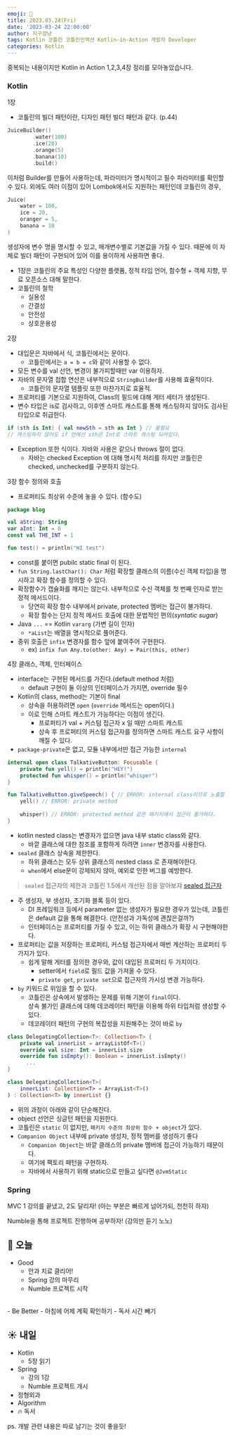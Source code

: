 ```yaml
---
emoji: 🌱
title: 2023.03.24(Fri)
date: '2023-03-24 22:00:00'
author: 지구깜냥
tags: Kotlin 코틀린 코틀린인액션 Kotlin-in-Action 개발자 Developer
categories: Kotlin
---
```

중복되는 내용이지만 Kotlin in Action 1,2,3,4장 정리를 모아놓았습니다.

### Kotlin
1장
- 코틀린의 빌더 패턴이란, 디자인 패턴 빌더 패턴과 같다. (p.44)
  <br>

```kotlin
JuiceBuilder()
        .water(100)
        .ice(20)
        .orange(5)
        .banana(10)
        .build()
```
이처럼 Builder를 만들어 사용하는데, 파라미터가 명시적이고 필수 파라미터를 확인할 수 있다.
외에도 여러 이점이 있어 Lombok에서도 지원하는 패턴인데
코틀린의 경우,
```kotlin
Juice(
    water = 100,
    ice = 20,
    oranger = 5,
    banana = 10
)
```
생성자에 변수 명을 명시할 수 있고, 매개변수별로 기본값을 가질 수 있다.
때문에 이 자체로 빌더 패턴이 구현되어 있어 이를 용이하게 사용하면 좋다.

- 1장은 코틀린의 주요 특성인 다양한 플랫폼, 정적 타입 언어, 함수형 + 객체 지향, 무료 오픈소스 대해 말한다.
- 코틀린의 철학
  - 실용성
  - 간결성
  - 안전성
  - 상호운용성

2장
- 대입문은 자바에서 식, 코틀린에서는 문이다.
  - 코틀린에서는 `a = b = c`와 같이 사용할 수 없다.
- 모든 변수를 val 선언, 변경이 불가피할때만 var 이용하자.
- 자바의 문자열 접합 연산은 내부적으로 `StringBuilder`를 사용해 효율적이다.
  - 코틀린의 문자열 템플릿 또한 마찬가지로 효율적.
- 프로퍼티를 기본으로 지원하여, Class의 필드에 대해 게터 세터가 생성된다.
- 변수 타입은 is로 검사하고, 이후엔 스마트 캐스트를 통해 캐스팅하지 않아도 검사된 타입으로 취급한다.
```kotlin
if (sth is Int) { val newSth = sth as Int } // 불필요
// 캐스팅하지 않아도 if 안에선 sth은 Int로 스마트 캐스팅 되어있다.
```
- Exception 또한 식이다. 자바와 사용은 같으나 throws 절이 없다.
  - 자바는 checked Exception 에 대해 명시적 처리를 하지만 코틀린은 checked, unchecked를 구분하지 않는다.

3장 함수 정의와 호출
- 프로퍼티도 최상위 수준에 놓을 수 있다. (함수도)
```kotlin
package blog

val aString: String
var aInt: Int = 0
const val THE_INT = 1

fun test() = println("HI test")
```
- const를 붙이면 pubilc static final 이 된다.
- `fun String.lastChar(): Char` 처럼 확장할 클래스의 이름(수신 객체 타입)을 명시하고 확장 함수를 정의할 수 있다.
- 확장함수가 캡슐화를 깨지는 않는다. 내부적으로 수신 객체를 첫 번째 인자로 받는 정적 메서드이다.
  - 당연히 확장 함수 내부에서 private, protected 멤버는 접근이 불가하다.
  - 확장 함수는 단지 정적 메서드 호출에 대한 문법적인 편의(_syntatic sugar_)
- Java `...` == Kotlin `vararg` (가변 길이 인자)
  - `*aList`는 배열을 명시적으로 풀어준다.
- 중위 호출은 `infix` 변경자를 함수 앞에 붙여주어 구현한다.
  - ex) `infix fun Any.to(other: Any) = Pair(this, other)`

4장 클래스, 객체, 인터페이스
- interface는 구현된 메서드를 가진다.(default method 처럼)
  - default 구현이 둘 이상의 인터페이스가 가지면, override 필수
- Kotlin의 class, method는 기본이 final
  - 상속을 허용하려면 `open` (`override` 메서드는 open이다.)
  - 이로 인해 스마트 캐스트가 가능하다는 이점이 생긴다.
    - 프로퍼티가 val + 커스텀 접근자 x 일 때만 스마트 캐스트
    - 상속 후 프로퍼티의 커스텀 접근자를 정의하면 스마트 캐스트 요구 사항이 깨질 수 있다.
- `package-private`은 없고, 모듈 내부에서만 접근 가능한 `internal`
```kotlin
internal open class TalkativeButton: Focusable {
    private fun yell() = println("HEY!")
    protected fun whisper() = println("whisper") 
}

fun TalkativeButton.giveSpeech() { // ERROR: internal class이므로 노출할 수 없다. 
    yell() // ERROR: private method
  
    whisper() // ERROR: protected method 같은 패키지에서 접근이 불가하다.
}
```
- kotlin nested class는 변경자가 없으면 java 내부 static class와 같다.
  - 바깥 클래스에 대한 참조를 포함하게 하려면 `inner` 변경자를 사용한다.
- `sealed` 클래스 상속을 제한한다.
  - 하위 클래스는 모두 상위 클래스의 nested class 로 존재해야한다.
  - `when`에서 else문이 강제되지 않아, 예외로 인한 버그를 예방한다.

> `sealed` 접근자의 제한과 코틀린 1.5에서 개선된 점을 알아보쟈
> [sealed 접근자](https://ggam-nyang.github.io/열심히기록/Kotlin-in-Action/sealed)
- 주 생성자, 부 생성자, 초기화 블록 등이 있다.
  - DI 프레임워크 등에서 parameter 없는 생성자가 필요한 경우가 있는데, 코틀린은 default 값을 통해 해결한다. (안전성과 가독성에 괜찮은걸까?)
  - 인터페이스는 프로퍼티를 가질 수 있고, 이는 하위 클래스가 확장 시 구현해야한다.
- 프로퍼티는 값을 저장하는 프로퍼티, 커스텀 접근자에서 매번 계산하는 프로퍼티 두 가지가 있다.
  - 쉽게 말해 게터를 정의한 경우와, 값이 대입된 프로퍼티 두 가지이다.
    - setter에서 `field`로 필드 값을 가져올 수 있다.
    - `private get`, `private set`으로 접근자의 가시성 변경 가능하다.
- `by` 키워드로 위임을 할 수 있다.
  - 코틀린은 상속에서 발생하는 문제를 위해 기본이 `final`이다.
  <br> 상속 불가인 클래스에 대해 데코레이터 패턴을 이용해 하위 타입처럼 생성할 수 있다.
  - 데코레이터 패턴의 구현의 복잡성을 지원해주는 것이 바로 `by`
```kotlin
class DelegatingCollection<T>: Collection<T> {
    private val innerList = arrayListOf<T>()
    override val size: Int = innerList.size
    override fun isEmpty(): Boolean = innerList.isEmpty()
      ...
}

class DelegatingCollection<T>(
    innerList: Collection<T> = ArrayList<T>()
) : Collection<T> by innerList {}
```
- 위의 과정이 아래와 같이 단순해진다.
- object 선언은 싱글턴 패턴을 지원한다. 
- 코틀린은 `static` 이 없지만, `패키지 수준의 최상위 함수 + object`가 있다.
- `Companion Object` 내부에 private 생성자, 정적 멤버를 생성하기 좋다
  - `Companion Object`는 바깥 클래스의 private 멤버에 접근이 가능하기 때문이다.
  - 여기에 팩토리 패턴을 구현하자.
  - 자바에서 사용하기 위해 static으로 만들고 싶다면 `@JvmStatic`
   


### Spring
MVC 1 강의를 끝냈고, 2도 달리자!
(아는 부분은 빠르게 넘어가되, 천천히 하자)

Numble을 통해 프로젝트 진행하며 공부하자! (강의만 듣기 노노)


## 🌙 오늘
- Good
  - 안과 치료 클리어!
  - Spring 강의 마무리
  - Numble 프로젝트 시작
<br>
- Be Better
  - 아침에 어제 계획 확인하기
  - 독서 시간 빼기

## ☀️ 내일
- Kotlin
  - 5장 읽기
- Spring
  - 강의 1강
  - Numble 프로젝트 개시
- 정형외과
- Algorithm
- 🔥 독서


ps. 개발 관련 내용은 따로 남기는 것이 좋을듯!